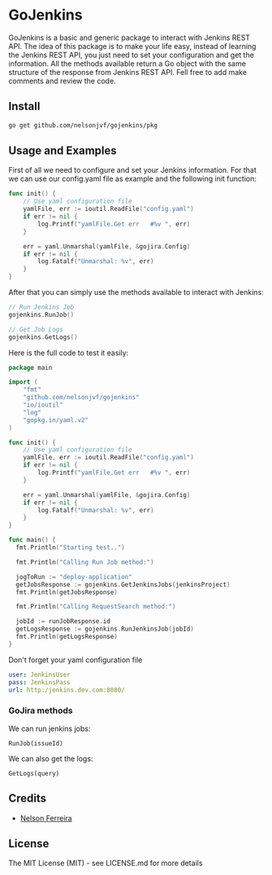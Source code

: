# GoJenkins

GoJenkins is a basic and generic package to interact with Jenkins REST API.
The idea of this package is to make your life easy, instead of learning the Jenkins REST API, you just need to set your configuration and get the information.
All the methods available return a Go object with the same structure of the response from Jenkins REST API.
Fell free to add make comments and review the code.

## Install

```bash
go get github.com/nelsonjvf/gojenkins/pkg
```

## Usage and Examples

First of all we need to configure and set your Jenkins information. For that we can use our config.yaml file as example and the following init function:

```go
func init() {
	// Use yaml configuration file
	yamlFile, err := ioutil.ReadFile("config.yaml")
	if err != nil {
		log.Printf("yamlFile.Get err   #%v ", err)
	}

	err = yaml.Unmarshal(yamlFile, &gojira.Config)
	if err != nil {
		log.Fatalf("Unmarshal: %v", err)
	}
}
```

After that you can simply use the methods available to interact with Jenkins:

```go
// Run Jenkins Job
gojenkins.RunJob()

// Get Job Logs
gojenkins.GetLogs()
```

Here is the full code to test it easily:

```go
package main

import (
	"fmt"
	"github.com/nelsonjvf/gojenkins"
	"io/ioutil"
	"log"
	"gopkg.in/yaml.v2"
)

func init() {
	// Use yaml configuration file
	yamlFile, err := ioutil.ReadFile("config.yaml")
	if err != nil {
		log.Printf("yamlFile.Get err   #%v ", err)
	}

	err = yaml.Unmarshal(yamlFile, &gojira.Config)
	if err != nil {
		log.Fatalf("Unmarshal: %v", err)
	}
}

func main() {
  fmt.Println("Starting test..")

  fmt.Println("Calling Run Job method:")

  jogToRun := "deploy-application"
  getJobsResponse := gojenkins.GetJenkinsJobs(jenkinsProject)
  fmt.Println(getJobsResponse)

  fmt.Println("Calling RequestSearch method:")

  jobId := runJobResponse.id
  getLogsResponse := gojenkins.RunJenkinsJob(jobId)
  fmt.Println(getLogsResponse)
}
```

Don't forget your yaml configuration file

```yaml
user: JenkinsUser
pass: JenkinsPass
url: http:/jenkins.dev.com:8080/
```

### GoJira methods

We can run jenkins jobs:

```RunJob(issueId)```

We can also get the logs:

```GetLogs(query)```

## Credits

 * [Nelson Ferreira](https://github.com/nelsonjvf)

## License

The MIT License (MIT) - see LICENSE.md for more details
